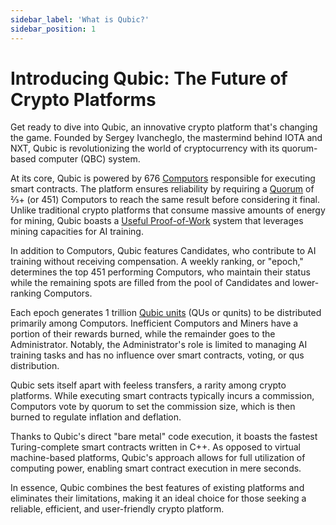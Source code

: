 ```yaml
---
sidebar_label: 'What is Qubic?'
sidebar_position: 1
---
```


# Introducing Qubic: The Future of Crypto Platforms

Get ready to dive into Qubic, an innovative crypto platform that's changing the game. Founded by Sergey Ivancheglo, the mastermind behind IOTA and NXT, Qubic is revolutionizing the world of cryptocurrency with its quorum-based computer (QBC) system.

At its core, Qubic is powered by 676 [Computors](/learn/computor) responsible for executing smart contracts. The platform ensures reliability by requiring a [Quorum](/learn/quorum) of ⅔+ (or 451) Computors to reach the same result before considering it final. Unlike traditional crypto platforms that consume massive amounts of energy for mining, Qubic boasts a [Useful Proof-of-Work](/learn/upow) system that leverages mining capacities for AI training.

In addition to Computors, Qubic features Candidates, who contribute to AI training without receiving compensation. A weekly ranking, or "epoch," determines the top 451 performing Computors, who maintain their status while the remaining spots are filled from the pool of Candidates and lower-ranking Computors.

Each epoch generates 1 trillion [Qubic units](/learn/tokenomics) (QUs or qunits) to be distributed primarily among Computors. Inefficient Computors and Miners have a portion of their rewards burned, while the remainder goes to the Administrator. Notably, the Administrator's role is limited to managing AI training tasks and has no influence over smart contracts, voting, or qus distribution.

Qubic sets itself apart with feeless transfers, a rarity among crypto platforms. While executing smart contracts typically incurs a commission, Computors vote by quorum to set the commission size, which is then burned to regulate inflation and deflation.

Thanks to Qubic's direct "bare metal" code execution, it boasts the fastest Turing-complete smart contracts written in C++. As opposed to virtual machine-based platforms, Qubic's approach allows for full utilization of computing power, enabling smart contract execution in mere seconds.

In essence, Qubic combines the best features of existing platforms and eliminates their limitations, making it an ideal choice for those seeking a reliable, efficient, and user-friendly crypto platform.